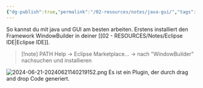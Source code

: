 ```yaml
---
{"dg-publish":true,"permalink":"/02-resources/notes/java-gui/","tags":["code/java/tools","GUI"],"noteIcon":"","updated":"2024-10-25T08:46:08.000+02:00"}
---
```



So kannst du mit java und GUI am besten arbeiten.
Erstens installiert den Framework WindowBuilder in deiner [[02 - RESOURCES/Notes/Eclipse IDE\|Eclipse IDE]].
> [!note] PATH
> Help -> Eclipse Marketplace... -> nach "WindowBuilder" nachsuchen und installieren

![2024-06-21-20240621140219152.png](/img/user/02%20-%20RESOURCES/Files/2024-06-21-20240621140219152.png)
Es ist ein Plugin, der durch drag and drop Code generiert.
